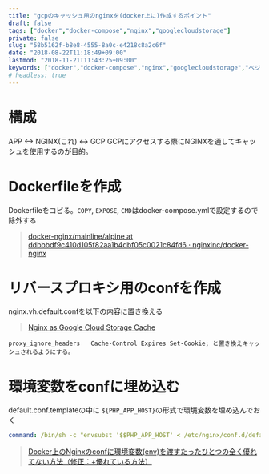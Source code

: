 ```yaml
---
title: "gcpのキャッシュ用のnginxを(docker上に)作成するポイント"
draft: false
tags: ["docker","docker-compose","nginx","googlecloudstorage"]
private: false
slug: "58b5162f-b8e8-4555-8a0c-e4218c8a2c6f"
date: "2018-08-22T11:18:49+09:00"
lastmod: "2018-11-21T11:43:25+09:00"
keywords: ["docker","docker-compose","nginx","googlecloudstorage","ベジプロ","プログ","プログラム"]
# headless: true
---
```


# 構成
APP <-> NGINX(これ) <-> GCP
GCPにアクセスする際にNGINXを通してキャッシュを使用するのが目的。

# Dockerfileを作成
Dockerfileをコピる。`COPY`, `EXPOSE`, `CMD`はdocker-compose.ymlで設定するので除外する

> [docker-nginx/mainline/alpine at ddbbbdf9c410d105f82aa1b4dbf05c0021c84fd6 · nginxinc/docker-nginx](https://github.com/nginxinc/docker-nginx/tree/ddbbbdf9c410d105f82aa1b4dbf05c0021c84fd6/mainline/alpine)

# リバースプロキシ用のconfを作成
nginx.vh.default.confを以下の内容に置き換える

> [Nginx as Google Cloud Storage Cache](https://gist.github.com/touhonoob/5364f6c9099609c826a4)

```!
proxy_ignore_headers   Cache-Control Expires Set-Cookie; と置き換えキャッシュされるようにする。
```

# 環境変数をconfに埋め込む
default.conf.templateの中に `${PHP_APP_HOST}`の形式で環境変数を埋め込んでおく
```yaml
command: /bin/sh -c "envsubst '$$PHP_APP_HOST' < /etc/nginx/conf.d/default.conf.template > /etc/nginx/conf.d/default.conf && nginx -g 'daemon off;'"
```

> [Docker上のNginxのconfに環境変数(env)を渡すたったひとつの全く優れてない方法（修正：+優れている方法）](https://qiita.com/takyam/items/e92e5a6ca1548cbd58db#%E3%81%82%E3%82%89%E3%81%9F%E3%82%81%E3%81%9F%E3%81%A3%E3%81%9F%E3%81%B2%E3%81%A8%E3%81%A4%E3%81%AE%E5%85%A8%E3%81%8F%E5%84%AA%E3%82%8C%E3%81%A6%E3%81%84%E3%82%8B%E6%96%B9%E6%B3%95)
